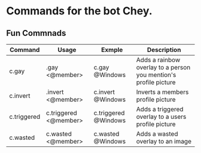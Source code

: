 # Commands for the bot Chey.


## Fun Commnads

| Command     | Usage                 | Exmple               | Description                                                      |
|-------------|-----------------------|----------------------|------------------------------------------------------------------|
| c.gay       | .gay <@member>        | c.gay @Windows       | Adds a rainbow overlay to a person you mention's profile picture |
| c.invert    | .invert <@member>     | c.invert @Windows    | Inverts a members profile picture                                |
| c.triggered | c.triggered <@member> | c.triggered @Windows | Adds a triggered overlay to a users profile picture              |
| c.wasted    | c.wasted <@member>    | c.wasted @Windows    | Adds a wasted overlay to an image                                |
